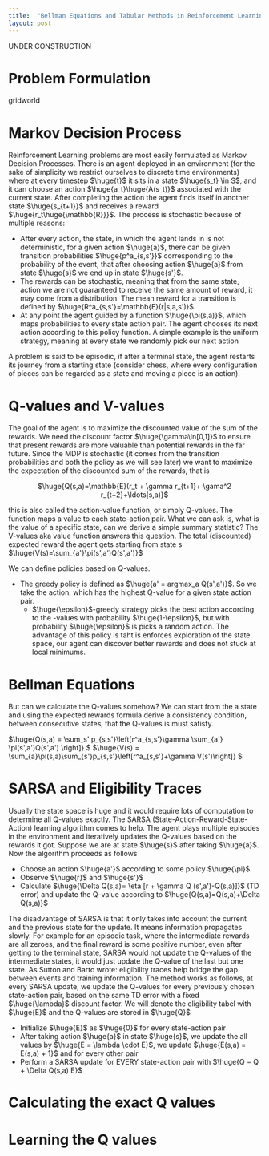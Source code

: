 ```yaml
---
title:  "Bellman Equations and Tabular Methods in Reinforcement Learning"
layout: post
---
```


UNDER CONSTRUCTION

<style TYPE="text/css">
code.has-jax {font: inherit; font-size: 200%; background: inherit; border: inherit;}
</style>
<script type="text/x-mathjax-config">
MathJax.Hub.Config({
    tex2jax: {
        inlineMath: [['$','$'], ['\\(','\\)']],
         chtml: {
            scale: 1.3
        },
        svg: {
            scale: 1.3
        },
        skipTags: ['script', 'noscript', 'style', 'textarea', 'pre'] // removed 'code' entry
    }
});
MathJax.Hub.Queue(function() {
    var all = MathJax.Hub.getAllJax(), i;
    for(i = 0; i < all.length; i += 1) {
        all[i].SourceElement().parentNode.className += ' has-jax';
    }
});
</script>
<script type="text/javascript" src="https://cdnjs.cloudflare.com/ajax/libs/mathjax/2.7.4/MathJax.js?config=TeX-AMS_HTML-full"></script>

# Problem Formulation
gridworld

# Markov Decision Process

Reinforcement Learning problems are most easily formulated as Markov Decision Processes. There is an agent deployed in an environment (for the sake of simplicity we restrict ourselves to discrete time environments) where at every timestep $\huge{t}$ it sits in a state $\huge{s_t} \in S$, and it can choose an action $\huge{a_t}\huge{A(s_t)}$ associated with the current state. After completing the action the agent finds itself in another state $\huge{s_{t+1}}$ and receives a reward $\huge{r_t\huge{\mathbb{R}}}$. The process is stochastic because of multiple reasons:

- After every action, the state, in which the agent lands in is not deterministic, for a given action $\huge{a}$, there can be given transition probabilities $\huge{p^a_{s,s'}}$ corresponding to the probability of the event, that after choosing action $\huge{a}$ from state $\huge{s}$ we end up in state $\huge{s'}$.
- The rewards can be stochastic, meaning that from the same state, action we are not guaranteed to receive the same amount of reward, it may come from a distribution. The mean reward for a transition is defined by $\huge{R^a_{s,s'}=\mathbb{E}(r|s,a,s')}$.
- At any point the agent guided by a function $\huge{\pi(s,a)}$, which maps probabilities to every state action pair. The agent chooses its next action according to this policy function. A simple example is the uniform strategy, meaning at every state we randomly pick our next action

A problem is said to be episodic, if after a terminal state, the agent restarts its journey from a starting state (consider chess, where every configuration of pieces can be regarded as a state and moving a piece is an action).

# Q-values and V-values

The goal of the agent is to maximize the discounted value of the sum of the rewards. We need the discount factor $\huge{\gamma\in[0,1]}$ to ensure that present rewards are more valuable than potential rewards in the far future. Since the MDP is stochastic (it comes from the transition probabilities and both the policy as we will see later) we want to maximize the expectation of the discounted sum of the rewards, that is 

<center>
$\huge{Q(s,a)=\mathbb{E}(r_t + \gamma r_{t+1}+ \gama^2 r_{t+2}+\ldots|s,a)}$
</center>

this is also called the action-value function, or simply Q-values. The function maps a value to each state-action pair. What we can ask is, what is the value of a specific state, can we derive a simple summary statistic? The V-values aka value function answers this question. The 
total (discounted) expected reward the agent gets starting from state s
$\huge{V(s)=\sum_{a'}\pi(s',a')Q(s',a')}$

We can define policies based on Q-values. 
  - The greedy policy is defined as $\huge{a' = argmax_a Q(s',a')}$. So we take the action, which has the highest Q-value for a given state action pair.
    - $\huge{\epsilon}$-greedy strategy picks the best action according to the -values with probability $\huge{1-\epsilon}$, but with probability $\huge{\epsilon}$ is picks a random action. The advantage of this policy is taht is enforces exploration of the state space, our agent can discover better rewards and does not stuck at local minimums.

# Bellman Equations 

But can we calculate the Q-values somehow? We can start from the a state and using the expected rewards formula derive a consistency condition, between consecutive states, that the Q-values is must satisfy.

$\huge{Q(s,a) = \sum_s' p_{s,s'}\left[r^a_{s,s'}\gamma \sum_{a'} \pi(s',a')Q(s',a') \right]} $
$\huge{V(s) = \sum_{a}\pi(s,a)\sum_{s'}p_{s,s'}\left[r^a_{s,s'}+\gamma V(s')\right]} $

# SARSA and Eligibility Traces

Usually the state space is huge and it would require lots of computation to determine all Q-values exactly. The SARSA (State-Action-Reward-State-Action) learning algorithm comes to help. The agent plays multiple episodes in the environment and iteratively updates the Q-values based on the rewards it got. Suppose we are at state $\huge{s}$ after taking $\huge{a}$. Now the algorithm proceeds as follows
- Choose an action $\huge{a'}$ according to some policy $\huge{\pi}$.
- Observe $\huge{r}$ and $\huge{s'}$
- Calculate $\huge{\Delta Q(s,a)= \eta [r + \gamma Q (s',a')-Q(s,a)]}$ (TD error) and update the Q-value according to $\huge{Q(s,a)=Q(s,a)+\Delta Q(s,a)}$

The disadvantage of SARSA is that it only takes into account the current and the previous state for the update. It means information propagates slowly. For example for an episodic task, where the intermediate rewards are all zeroes, and the final reward is some positive number, even after getting to the terminal state, SARSA would not update the Q-values of the intermediate states, it would just update the Q-value of the last but one state.  As Sutton and Barto wrote: eligibility traces help bridge the gap between events and training information. The method works as follows, at every SARSA update, we update the Q-values for every previously chosen state-action pair, based on the same TD error with a fixed $\huge{\lambda}$ discount factor. We will denote the eligibility tabel with $\huge{E}$ and the Q-values are stored in $\huge{Q}$

- Initialize $\huge{E}$ as $\huge{0}$ for every state-action pair
- After taking action $\huge{a}$ in state $\huge{s}$, we update the all values by $\huge{E = \lambda \cdot E}$, we update $\huge{E(s,a) = E(s,a) + 1}$ and for every other pair
- Perform a SARSA update for EVERY state-action pair with $\huge{Q = Q + \Delta Q(s,a) E}$

# Calculating the exact Q values

# Learning the Q values
